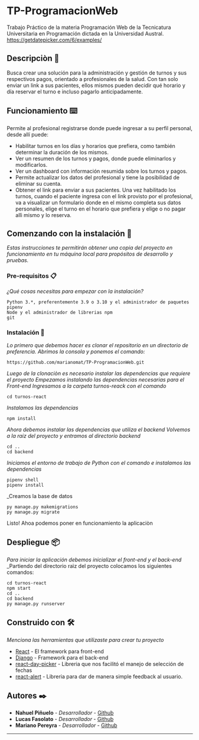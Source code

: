 # TP-ProgramacionWeb
Trabajo Práctico de la materia Programación Web de la Tecnicatura Universitaria en Programación dictada en la Universidad Austral.
https://getdatepicker.com/6/examples/

## Descripciòn 📖
Busca crear una solución para la administración y gestión de turnos y sus respectivos pagos, orientado a profesionales de la salud.
Con tan solo enviar un link a sus pacientes, ellos mismos pueden decidir qué horario y día reservar el turno e incluso pagarlo anticipadamente.

## Funcionamiento ⌨️
Permite al profesional registrarse donde puede ingresar a su perfil personal, desde allí puede:
- Habilitar turnos en los días y horarios que prefiera, como también determinar la duración de los mismos.
- Ver un resumen de los turnos y pagos, donde puede eliminarlos y modificarlos.
- Ver un dashboard con información resumida sobre los turnos y pagos.
- Permite actualizar los datos del profesional y tiene la posibilidad de eliminar su cuenta.
- Obtener el link para enviar a sus pacientes.
Una vez habilitado los turnos, cuando el paciente ingresa con el link provisto por el profesional, va a visualizar un formulario donde en el mismo completa sus datos personales, elige el turno en el horario que prefiera y elige o no pagar allì mismo y lo reserva.

## Comenzando con la instalación 🚀

_Estas instrucciones te permitirán obtener una copia del proyecto en funcionamiento en tu máquina local para propósitos de desarrollo y pruebas._


### Pre-requisitos 📋

_¿Qué cosas necesitas para empezar con la instalación?_

```
Python 3.*, preferentemente 3.9 o 3.10 y el administrador de paquetes pipenv
Node y el administrador de librerias npm
git 
```

### Instalación 🔧

_Lo primero que debemos hacer es clonar el repositorio en un directorio de preferencia.
Abrimos la consola y ponemos el comando:_

```
https://github.com/marianomat/TP-ProgramacionWeb.git
```

_Luego de la clonaciòn es necesario instalar las dependencias que requiere el proyecto_
_Empezamos instalando las dependencias necesarias para el Front-end_
_Ingresamos a la carpeta turnos-reack con el comando_

```
cd turnos-react 
```
_Instalamos las dependencias_
```
npm install
```
_Ahora debemos instalar las dependencias que utiliza el backend_
_Volvemos a la raiz del proyecto y entramos al directorio backend_
```
cd ..
cd backend
```
_Iniciamos el entorno de trabajo de Python con el comando e instalamos las dependencias_
```
pipenv shell
pipenv install
```
_Creamos la base de datos
```
py manage.py makemigrations
py manage.py migrate
```
Listo! Ahoa podemos poner en funcionamiento la aplicaciòn

## Despliegue 📦

_Para iniciar la aplicación debemos inicializar el front-end y el back-end_
_Partiendo del directorio raìz del proyecto colocamos los siguientes comandos:
```
cd turnos-react
npm start
cd ..
cd backend
py manage.py runserver
```

## Construido con 🛠️

_Menciona las herramientas que utilizaste para crear tu proyecto_

* [React](https://es.reactjs.org/) - El framework para front-end
* [Django](https://www.djangoproject.com/) - Framework para el back-end
* [react-day-picker](https://react-day-picker.js.org/) - Libreria que nos facilitó el manejo de selección de fechas
* [react-alert](https://www.npmjs.com/package/react-alert) - Libreria para dar de manera simple feedback al usuario.


## Autores ✒️

* **Nahuel Piñuelo** - *Desarrollador* - [Github](https://github.com/n4ikon)
* **Lucas Fasolato** - *Desarrollador* - [Github](https://github.com/LucasFasolato)
* **Mariano Pereyra** - *Desarrollador* - [Github](https://github.com/marianomat)





---
